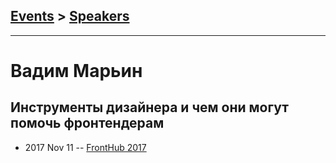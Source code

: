 ## [Events](../README.md) > [Speakers](../speakers.md)
---

# Вадим Марьин

## Инструменты дизайнера и чем они могут помочь фронтендерам
- 2017 Nov 11 -- [FrontHub 2017](https://www.youtube.com/watch?v=ykJyj7gjl6I)    
